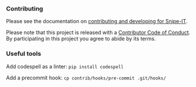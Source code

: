 ### Contributing

Please see the documentation on [contributing and developing for Snipe-IT](https://snipe-it.readme.io/docs/contributing-overview).


Please note that this project is released with a [Contributor Code of Conduct](CODE_OF_CONDUCT.md). By participating in this project you agree to abide by its terms.

### Useful tools

Add codespell as a linter:
`pip install codespell`

Add a precommit hook:
`cp contrib/hooks/pre-commit .git/hooks/`